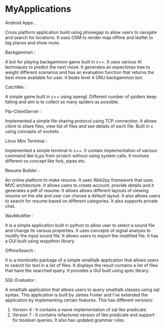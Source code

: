 MyApplications
==============

Android Apps :

Cross platform application build using phonegap to allow users to navigate and search for locations.
It uses OSM to render map offline and leaflet to tag places and show route.

Backgammon :

A bot for playing backgammon game built in c++. It uses various AI techniques to predict the next move.
It generates an expectimax tree to weight different scenarios and has an evaluation function that returns the best move available for user.
It beats level 4 GNU backgammon bot.

CatchMe :

A simple game built in c++ using opengl. Different number of spiders keep falling and aim is to collect as many spiders as possible.

Ftp-ClientServer :

Implemented a simple file sharing protocol using TCP connection.
It allows client to share files, view list of files and see details of each file.
Built in c using concepts of sockets.

Linux Mini Terminal :

Implemented a simple terminal in c++. It contain implementation of various command like ls,ps from scratch without using system calls.
It involves different os concept like fork, pipes etc.

Resume Builder : 

An online platform to make resume. It uses Web2py framework that uses MVC architecture.
It allows users to create account, provide details and it generates a pdf of resume.
It allows allows different layouts of viewing resume on the site and user can choose a default layout.
It also allows users to search for resume based on different categories. It also supports private chat.

WavModifier :

It is a simple application built in python to allow user to select a sound file and change its various properties.
It uses concepts of signal analysis to modify the input sound file. It allows users to export the modified file.
It has a GUI built using wxpython library.

OfflineSearch :

It is a monticello package of a simple smalltalk application that allows users to search for text in a list of files.
It displays the result contains a list of files that have the searched query.
It provides a GUI built using spec library.

SQL-Evaluator :

A smalltalk application that allows users to query smalltalk classes using sql syntax.
This application is built by James Foster and I've extended the application by implementing certain features.
This has different versions:
1. Version 4 :
It contains a naive implementation of sql like predicate.
2. Version 7 :
It contains refactored version of like predicate and support for boolean queries. It also has updated grammar rules.

